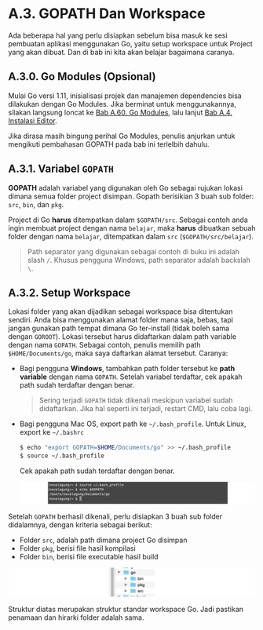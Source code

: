 # A.3. GOPATH Dan Workspace

Ada beberapa hal yang perlu disiapkan sebelum bisa masuk ke sesi pembuatan aplikasi menggunakan Go, yaitu setup workspace untuk Project yang akan dibuat. Dan di bab ini kita akan belajar bagaimana caranya.

## A.3.0. Go Modules (Opsional)

Mulai Go versi 1.11, inisialisasi projek dan manajemen dependencies bisa dilakukan dengan Go Modules. Jika berminat untuk menggunakannya, silakan langsung loncat ke [Bab A.60. Go Modules](/A-60-go-modules.html), lalu lanjut [Bab A.4. Instalasi Editor](/4-instalasi-editor.html).

Jika dirasa masih bingung perihal Go Modules, penulis anjurkan untuk mengikuti pembahasan GOPATH pada bab ini terlelbih dahulu.

## A.3.1. Variabel `GOPATH`

**GOPATH** adalah variabel yang digunakan oleh Go sebagai rujukan lokasi dimana semua folder project disimpan. Gopath berisikian 3 buah sub folder: `src`, `bin`, dan `pkg`.

Project di Go **harus** ditempatkan dalam `$GOPATH/src`. Sebagai contoh anda ingin membuat project dengan nama `belajar`, maka **harus** dibuatkan sebuah folder dengan nama `belajar`, ditempatkan dalam `src` (`$GOPATH/src/belajar`).

> Path separator yang digunakan sebagai contoh di buku ini adalah slash `/`. Khusus pengguna Windows, path separator adalah backslah `\`.

## A.3.2. Setup Workspace

Lokasi folder yang akan dijadikan sebagai workspace bisa ditentukan sendiri. Anda bisa menggunakan alamat folder mana saja, bebas, tapi jangan gunakan path tempat dimana Go ter-install (tidak boleh sama dengan `GOROOT`). Lokasi tersebut harus didaftarkan dalam path variable dengan nama `GOPATH`. Sebagai contoh, penulis memilih path `$HOME/Documents/go`, maka saya daftarkan alamat tersebut. Caranya:

 - Bagi pengguna **Windows**, tambahkan path folder tersebut ke **path variable** dengan nama `GOPATH`. Setelah variabel terdaftar, cek apakah path sudah terdaftar dengan benar.

    > Sering terjadi `GOPATH` tidak dikenali meskipun variabel sudah didaftarkan. Jika hal seperti ini terjadi, restart CMD, lalu coba lagi.

 - Bagi pengguna Mac OS, export path ke `~/.bash_profile`. Untuk Linux, export ke `~/.bashrc`

    ```bash
    $ echo "export GOPATH=$HOME/Documents/go" >> ~/.bash_profile
    $ source ~/.bash_profile
    ```

    Cek apakah path sudah terdaftar dengan benar.

    ![Pengecekan `GOPATH` di sistem operasi non-Windows](images/A.3_1_path.png)

Setelah `GOPATH` berhasil dikenali, perlu disiapkan 3 buah sub folder didalamnya, dengan kriteria sebagai berikut:

 - Folder `src`, adalah path dimana project Go disimpan
 - Folder `pkg`, berisi file hasil kompilasi
 - Folder `bin`, berisi file executable hasil build

![Struktur folder dalam worskpace](images/A.3_2_workspace.png)

Struktur diatas merupakan struktur standar workspace Go. Jadi pastikan penamaan dan hirarki folder adalah sama.
